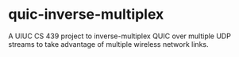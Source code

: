 # quic-inverse-multiplex
A UIUC CS 439 project to inverse-multiplex QUIC over multiple UDP streams to take advantage of multiple wireless network links.
